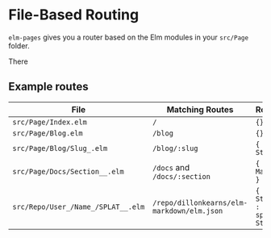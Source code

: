 # File-Based Routing

`elm-pages` gives you a router based on the Elm modules in your `src/Page` folder.

There

## Example routes

| File                               | Matching Routes                            | RouteParams                                             |
| ---------------------------------- | ------------------------------------------ | ------------------------------------------------------- |
| `src/Page/Index.elm`               | `/`                                        | `{}`                                                    |
| `src/Page/Blog.elm`                | `/blog`                                    | `{}`                                                    |
| `src/Page/Blog/Slug_.elm`          | `/blog/:slug`                              | `{ slug : String }`                                     |
| `src/Page/Docs/Section__.elm`      | `/docs` and `/docs/:section`               | `{ slug : Maybe String }`                               |
| `src/Repo/User_/Name_/SPLAT__.elm` | `/repo/dillonkearns/elm-markdown/elm.json` | `{ user : String, name : String, splat : List String }` |
